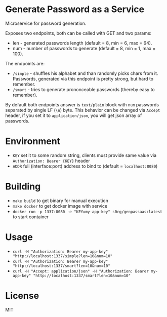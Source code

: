 # Generate Password as a Service

Microservice for password generation.

Exposes two endpoints, both can be called with GET and two params:
- len - generated passwords length (default = 8, min = 6, max = 64).
- num - number of passwords to generate (default = 8, min = 1, max = 100).

The endpoints are:
- `/simple` - shuffles his alphabet and than randomly picks chars from it. Passwords, generated via this endpoint is pretty strong, but hard to remember.
- `/smart` - tries to generate prononceable passwords (thereby easy to remember).

By default both endpoints answer is `text/plain` block with `num` passwords separated by single LF (`\n`) byte.
This behavior can be changed via `Accept` header, if you set it to `application/json`, 
you will get json array of passwords.

# Environment

- `KEY` set it to some random string, clients must provide same value via `Authorization: Bearer {KEY}` header
- `ADDR` full (interface:port) address to bind to (default = `localhost:8080`)

# Building

- `make build` to get binary for manual execution
- `make docker` to get docker image with service
- `docker run -p 1337:8080 -e "KEY=my-app-key" s0rg/genpassaas:latest` to start container

# Usage

- `curl -H "Authorization: Bearer my-app-key" "http://localhost:1337/simple?len=10&num=10"`
- `curl -H "Authorization: Bearer my-app-key" "http://localhost:1337/smart?len=10&num=10"`
- `curl -H "Accept: application/json" -H "Authorization: Bearer my-app-key" "http://localhost:1337/smart?len=10&num=10"`

# License

MIT

